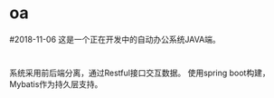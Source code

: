 # oa
#2018-11-06
这是一个正在开发中的自动办公系统JAVA端。
#
系统采用前后端分离，通过Restful接口交互数据。
使用spring boot构建，Mybatis作为持久层支持。
